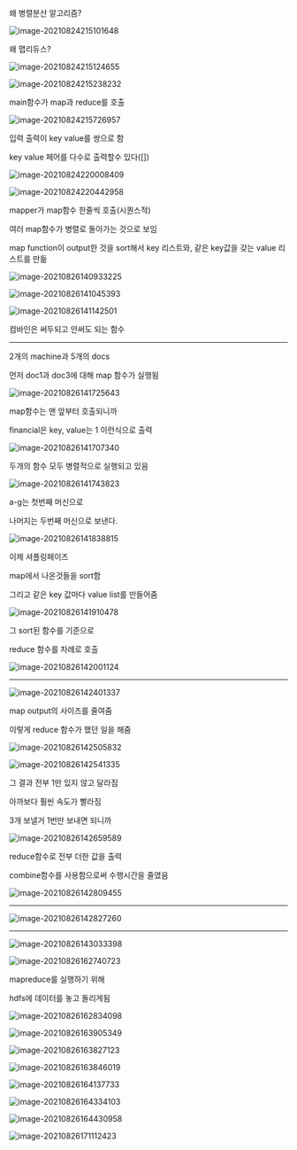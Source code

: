 왜 병렬분산 알고리즘?

![image-20210824215101648](C:\Users\multicampus\AppData\Roaming\Typora\typora-user-images\image-20210824215101648.png)



왜 맵리듀스?

![image-20210824215124655](C:\Users\multicampus\AppData\Roaming\Typora\typora-user-images\image-20210824215124655.png)

 

![image-20210824215238232](C:\Users\multicampus\AppData\Roaming\Typora\typora-user-images\image-20210824215238232.png) 



main함수가 map과 reduce를 호출

![image-20210824215726957](C:\Users\multicampus\AppData\Roaming\Typora\typora-user-images\image-20210824215726957.png)

입력 출력이 key value를 쌍으로 함

key value 페어를 다수로 출력할수 있다([])



![image-20210824220008409](C:\Users\multicampus\AppData\Roaming\Typora\typora-user-images\image-20210824220008409.png)



![image-20210824220442958](C:\Users\multicampus\AppData\Roaming\Typora\typora-user-images\image-20210824220442958.png)



mapper가 map함수 한줄씩 호출(시퀀스적)

여러 map함수가 병렬로 돌아가는 것으로 보임



map function이 output한 것을 sort해서 key 리스트와, 같은 key값을 갖는 value 리스트를 만듦



![image-20210826140933225](C:\Users\multicampus\AppData\Roaming\Typora\typora-user-images\image-20210826140933225.png)

![image-20210826141045393](C:\Users\multicampus\AppData\Roaming\Typora\typora-user-images\image-20210826141045393.png)



![image-20210826141142501](C:\Users\multicampus\AppData\Roaming\Typora\typora-user-images\image-20210826141142501.png)

컴바인은 써두되고 안써도 되는 함수



----------------------



2개의 machine과 5개의 docs

먼저 doc1과 doc3에 대해 map 함수가 실행됨

![image-20210826141725643](C:\Users\multicampus\AppData\Roaming\Typora\typora-user-images\image-20210826141725643.png)

map함수는 맨 앞부터 호출되니까

financial은 key, value는 1 이런식으로 출력

![image-20210826141707340](C:\Users\multicampus\AppData\Roaming\Typora\typora-user-images\image-20210826141707340.png)





두개의 함수 모두 병렬적으로 실행되고 있음

![image-20210826141743823](C:\Users\multicampus\AppData\Roaming\Typora\typora-user-images\image-20210826141743823.png)

a-g는 첫번째 머신으로

나머지는 두번째 머신으로 보낸다.



![image-20210826141838815](C:\Users\multicampus\AppData\Roaming\Typora\typora-user-images\image-20210826141838815.png)



이제 셔플링페이즈

map에서 나온것들을 sort함

그리고 같은 key 값마다 value list를 만들어줌

![image-20210826141910478](C:\Users\multicampus\AppData\Roaming\Typora\typora-user-images\image-20210826141910478.png)



그 sort된 함수를 기준으로

reduce 함수를 차례로 호출

![image-20210826142001124](C:\Users\multicampus\AppData\Roaming\Typora\typora-user-images\image-20210826142001124.png)



-------------



![image-20210826142401337](C:\Users\multicampus\AppData\Roaming\Typora\typora-user-images\image-20210826142401337.png)

map output의 사이즈를 줄여줌



이렇게 reduce 함수가 했던 일을 해줌

![image-20210826142505832](C:\Users\multicampus\AppData\Roaming\Typora\typora-user-images\image-20210826142505832.png)

![image-20210826142541335](C:\Users\multicampus\AppData\Roaming\Typora\typora-user-images\image-20210826142541335.png)



그 결과 전부 1만 있지 않고 달라짐

아까보다 훨씬 속도가 빨라짐

3개 보낼거 1번만 보내면 되니까

![image-20210826142659589](C:\Users\multicampus\AppData\Roaming\Typora\typora-user-images\image-20210826142659589.png)



reduce함수로 전부 더한 값을 출력

combine함수를 사용함으로써 수행시간을 줄였음



![image-20210826142809455](C:\Users\multicampus\AppData\Roaming\Typora\typora-user-images\image-20210826142809455.png)

----------------

![image-20210826142827260](C:\Users\multicampus\AppData\Roaming\Typora\typora-user-images\image-20210826142827260.png)

---------------



![image-20210826143033398](C:\Users\multicampus\AppData\Roaming\Typora\typora-user-images\image-20210826143033398.png)

![image-20210826162740723](C:\Users\multicampus\AppData\Roaming\Typora\typora-user-images\image-20210826162740723.png)



mapreduce를 실행하기 위해

hdfs에 데이터를 놓고 돌리게됨

![image-20210826162834098](C:\Users\multicampus\AppData\Roaming\Typora\typora-user-images\image-20210826162834098.png)



 

![image-20210826163905349](C:\Users\multicampus\AppData\Roaming\Typora\typora-user-images\image-20210826163905349.png)



![image-20210826163827123](C:\Users\multicampus\AppData\Roaming\Typora\typora-user-images\image-20210826163827123.png)

![image-20210826163846019](C:\Users\multicampus\AppData\Roaming\Typora\typora-user-images\image-20210826163846019.png)

![image-20210826164137733](C:\Users\multicampus\AppData\Roaming\Typora\typora-user-images\image-20210826164137733.png)

![image-20210826164334103](C:\Users\multicampus\AppData\Roaming\Typora\typora-user-images\image-20210826164334103.png)

![image-20210826164430958](C:\Users\multicampus\AppData\Roaming\Typora\typora-user-images\image-20210826164430958.png)

![image-20210826171112423](C:\Users\multicampus\AppData\Roaming\Typora\typora-user-images\image-20210826171112423.png)

